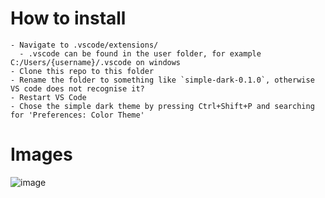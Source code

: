 # How to install

```
- Navigate to .vscode/extensions/
  - .vscode can be found in the user folder, for example C:/Users/{username}/.vscode on windows
- Clone this repo to this folder
- Rename the folder to something like `simple-dark-0.1.0`, otherwise VS code does not recognise it?
- Restart VS Code
- Chose the simple dark theme by pressing Ctrl+Shift+P and searching for 'Preferences: Color Theme'
```
# Images
![image](https://user-images.githubusercontent.com/47108520/182382708-6120416e-59c5-40d1-9138-396dacce8d8d.png)
